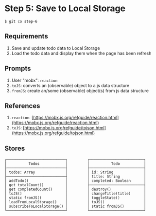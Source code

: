 # Step 5: Save to Local Storage

    $ git co step-6

## Requirements

1. Save and update todo data to Local Storage
1. Load the todo data and display them when the page has been refresh


## Prompts

1. User "mobx": `reaction`
1. `toJS`: converts an (observable) object to a js data structure
1. `fromJS`: create an/some (observable) object(s) from js data structure


## References

1. `reaction`: [https://mobx.js.org/refguide/reaction.html](https://mobx.js.org/refguide/reaction.html)
1. `toJS`: [https://mobx.js.org/refguide/tojson.html](https://mobx.js.org/refguide/tojson.html)


## Stores

```
┌───────────────────────────┐         ┌─────────────────────────┐
│          Todos            │         │          Todo           │
├───────────────────────────┤         ├─────────────────────────┤
│ todos: Array              │         │ id: String              │
├───────────────────────────┤         │ title: String           │
│ addTodo()                 │         │ completed: Boolean      │
│ get totalCount()          │         ├─────────────────────────┤
│ get completedCount()      │         │ destroy()               │
│ toJS()                    │         │ changeTitle(title)      │
│ static fromJS()           │         │ toggleState()           │
│ loadFromLocalStorage()    │         │ toJS()                  │
│ subscribeToLocalStorage() │         │ static fromJS()         │
└───────────────────────────┘         └─────────────────────────┘
```
